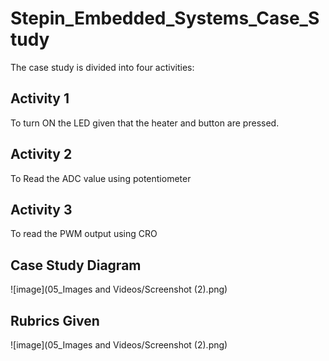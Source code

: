 # Stepin_Embedded_Systems_Case_Study
The case study is divided into four activities:
 
 ## Activity 1  
To turn ON the LED given that the heater and button are pressed.
## Activity 2
To Read the ADC value using potentiometer
## Activity 3
To read the PWM output using CRO

## Case Study Diagram
![image](05_Images and Videos/Screenshot (2).png)

## Rubrics Given
![image](05_Images and Videos/Screenshot (2).png)
